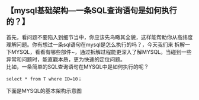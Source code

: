 ## 【mysql基础架构—一条SQL查询语句是如何执行的？】
首先，看问题不要陷入到细节当中，你应该先鸟瞰其全貌，这样能帮助你从高纬度理解问题。你有想过一条sql语句在mysql是怎么执行的吗？，今天我们来
拆解一下MYSQL，看看有哪些部件~，通过拆解过程能更深入了解MYSQL。当碰到一些异常和问题时，能直戳本质，更为快速的定位问题。       
比如，一条简单的SQL查询语句在MYSQL中是如何执行的呢？
```
select * from T where ID=10；
```
下面是MYSQL的基本架构示意图
